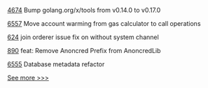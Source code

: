 
[4674](https://github.com/hyperledger/fabric/pull/4674) Bump golang.org/x/tools from v0.14.0 to v0.17.0

[6557](https://github.com/hyperledger/besu/pull/6557) Move account warming from gas calculator to call operations

[624](https://github.com/hyperledger-labs/fabric-operations-console/pull/624) join orderer issue fix on without system channel

[890](https://github.com/hyperledger-labs/open-enterprise-agent/pull/890) feat: Remove Anoncred Prefix from AnoncredLib

[6555](https://github.com/hyperledger/besu/pull/6555) Database metadata refactor


[See more >>>](https://start-here.hyperledger.org/pull-requests)
